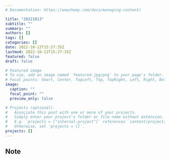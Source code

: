 ```yaml
---
# Documentation: https://wowchemy.com/docs/managing-content/

title: "20221013"
subtitle: ""
summary: ""
authors: []
tags: []
categories: []
date: 2022-10-12T15:27:35Z
lastmod: 2022-10-12T15:27:35Z
featured: false
draft: false

# Featured image
# To use, add an image named `featured.jpg/png` to your page's folder.
# Focal points: Smart, Center, TopLeft, Top, TopRight, Left, Right, BottomLeft, Bottom, BottomRight.
image:
  caption: ""
  focal_point: ""
  preview_only: false

# Projects (optional).
#   Associate this post with one or more of your projects.
#   Simply enter your project's folder or file name without extension.
#   E.g. `projects = ["internal-project"]` references `content/project/deep-learning/index.md`.
#   Otherwise, set `projects = []`.
projects: []
---
```


## Note

